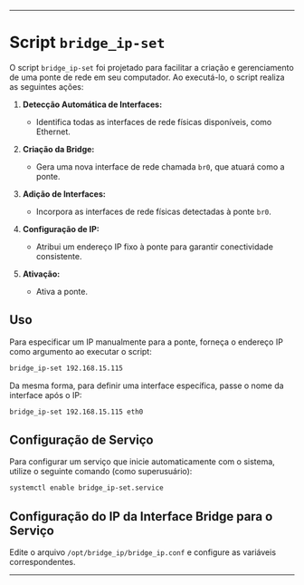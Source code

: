 

---

# Script `bridge_ip-set`

O script `bridge_ip-set` foi projetado para facilitar a criação e gerenciamento de uma ponte de rede em seu computador. Ao executá-lo, o script realiza as seguintes ações:

1. **Detecção Automática de Interfaces:**
   - Identifica todas as interfaces de rede físicas disponíveis, como Ethernet.

2. **Criação da Bridge:**
   - Gera uma nova interface de rede chamada `br0`, que atuará como a ponte.

3. **Adição de Interfaces:**
   - Incorpora as interfaces de rede físicas detectadas à ponte `br0`.

4. **Configuração de IP:**
   - Atribui um endereço IP fixo à ponte para garantir conectividade consistente.

5. **Ativação:**
   - Ativa a ponte.

## Uso

Para especificar um IP manualmente para a ponte, forneça o endereço IP como argumento ao executar o script:

```bash
bridge_ip-set 192.168.15.115
```

Da mesma forma, para definir uma interface específica, passe o nome da interface após o IP:

```bash
bridge_ip-set 192.168.15.115 eth0
```

## Configuração de Serviço

Para configurar um serviço que inicie automaticamente com o sistema, utilize o seguinte comando (como superusuário):

```bash
systemctl enable bridge_ip-set.service
```

## Configuração do IP da Interface Bridge para o Serviço

Edite o arquivo `/opt/bridge_ip/bridge_ip.conf` e configure as variáveis correspondentes.

---
